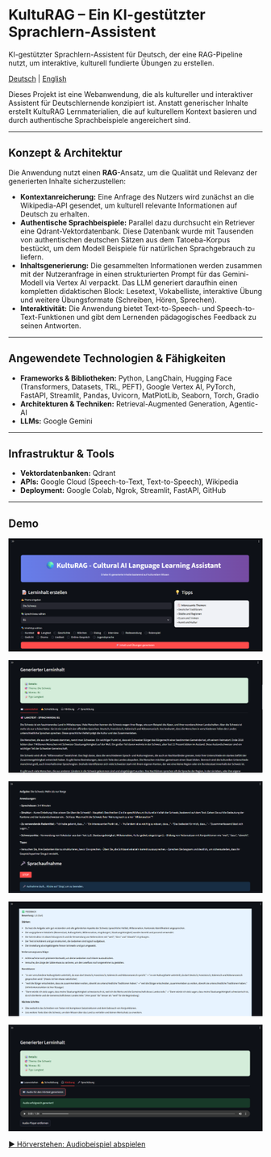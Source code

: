 # KultuRAG – Ein KI-gestützter Sprachlern-Assistent

KI-gestützter Sprachlern-Assistent für Deutsch, der eine RAG-Pipeline nutzt, um interaktive, kulturell fundierte Übungen zu erstellen.

[Deutsch](README.de.md) | [English](README.md)

Dieses Projekt ist eine Webanwendung, die als kultureller und interaktiver Assistent für Deutschlernende konzipiert ist. Anstatt generischer Inhalte erstellt KultuRAG Lernmaterialien, die auf kulturellem Kontext basieren und durch authentische Sprachbeispiele angereichert sind.

---

## Konzept & Architektur

Die Anwendung nutzt einen **RAG**-Ansatz, um die Qualität und Relevanz der generierten Inhalte sicherzustellen:

- **Kontextanreicherung:** Eine Anfrage des Nutzers wird zunächst an die Wikipedia-API gesendet, um kulturell relevante Informationen auf Deutsch zu erhalten.  
- **Authentische Sprachbeispiele:** Parallel dazu durchsucht ein Retriever eine Qdrant-Vektordatenbank. Diese Datenbank wurde mit Tausenden von authentischen deutschen Sätzen aus dem Tatoeba-Korpus bestückt, um dem Modell Beispiele für natürlichen Sprachgebrauch zu liefern.  
- **Inhaltsgenerierung:** Die gesammelten Informationen werden zusammen mit der Nutzeranfrage in einen strukturierten Prompt für das Gemini-Modell via Vertex AI verpackt. Das LLM generiert daraufhin einen kompletten didaktischen Block: Lesetext, Vokabelliste, interaktive Übung und weitere Übungsformate (Schreiben, Hören, Sprechen).  
- **Interaktivität:** Die Anwendung bietet Text-to-Speech- und Speech-to-Text-Funktionen und gibt dem Lernenden pädagogisches Feedback zu seinen Antworten.  

---

## Angewendete Technologien & Fähigkeiten

- **Frameworks & Bibliotheken:** Python, LangChain, Hugging Face (Transformers, Datasets, TRL, PEFT), Google Vertex AI, PyTorch, FastAPI, Streamlit, Pandas, Uvicorn, MatPlotLib, Seaborn, Torch, Gradio  
- **Architekturen & Techniken:** Retrieval-Augmented Generation, Agentic-AI  
- **LLMs:** Google Gemini  

---

## Infrastruktur & Tools

- **Vektordatenbanken:** Qdrant
- **APIs:** Google Cloud (Speech-to-Text, Text-to-Speech), Wikipedia
- **Deployment:** Google Colab, Ngrok, Streamlit, FastAPI, GitHub

---

## Demo
![image1](1.png)

![image2](2.png)

![image3](3.png)

![image4](4.png)

![image5](5.png)

[▶️ Hörverstehen: Audiobeispiel abspielen](sample_audio.mp3)
